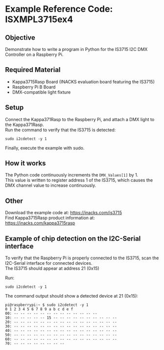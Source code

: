 # Example Reference Code: ISXMPL3715ex4

## Objective
Demonstrate how to write a program in Python for the IS3715 I2C DMX Controller on a Raspberry Pi. 

## Required Material
- Kappa3715Rasp Board (INACKS evaluation board featuring the IS3715)
- Raspberry Pi B Board
- DMX-compatible light fixture

## Setup
Connect the Kappa371Rasp to the Raspberry Pi, and attach a DMX light to the Kappa371Rasp.  
Run the command to verify that the IS3715 is detected:  

`sudo i2cdetect -y 1`

Finally, execute the example with sudo.

## How it works
The Python code continuously increments the `DMX_Values[1]` by 1.  
This value is written to register address 1 of the IS3715, which causes the DMX channel value to increase continuously.

## Other
Download the example code at: https://inacks.com/is3715  
Find Kappa3715Rasp product information at: https://inacks.com/kappa3715rasp

## Example of chip detection on the I2C-Serial interface
To verify that the Raspberry Pi is properly connected to the IS3715, scan the I2C-Serial interface for connected devices.  
The IS3715 should appear at address 21 (0x15)  

Run:

`sudo i2cdetect -y 1`

The command output should show a detected device at 21 (0x15):

```
pi@raspberrypi:~ $ sudo i2cdetect -y 1
0 1 2 3 4 5 6 7 8 9 a b c d e f
00: -- -- -- -- -- -- -- -- -- -- -- -- --
10: -- -- -- -- -- 15 -- -- -- -- -- -- -- -- -- --
20: -- -- -- -- -- -- -- -- -- -- -- -- -- -- -- --
30: -- -- -- -- -- -- -- -- -- -- -- -- -- -- -- --
40: -- -- -- -- -- -- -- -- -- -- -- -- -- -- -- --
50: -- -- -- -- -- -- -- -- -- -- -- -- -- -- -- --
60: -- -- -- -- -- -- -- -- -- -- -- -- -- -- -- --
70: -- -- -- -- -- -- -- --


